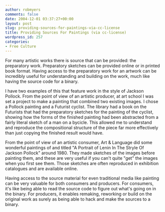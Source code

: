 ```yaml
---
author: robmyers
comments: false
date: 2004-12-01 03:37:27+00:00
layout: post
slug: providing-sources-for-paintings-via-cc-license
title: Providing Sources For Paintings (via cc-license)
wordpress_id: 257
categories:
- Free Culture
---
```


For many artistic works there is source that can be provided: the preparatory work. Preparatory sketches can be provided online or in printed book format. Having access to the preparatory work for an artwork can be incredibly useful for understanding and building on the work, much like having the source code for a binary.   
  
I have two examples of this that feature work in the style of Jackson Pollock. From the point of view of an artistic producer, at art school I was set a project to make a painting that combined two existing images. I chose a Pollock painting and a Futurist cyclist. The library had a book on the Futurists that had the preparatory sketches for the painting of the cyclist, showing how the forms of the finished painting had been abstracted from a fairly literal sketch of a man on a bycicle. This allowed me to understand and reproduce the compositional structure of the piece far more effectively than just copying the finished result would have.  
  
From the point of view of an artistic consumer, Art & Language did some wonderful paintings of and titled "A Portrait of Lenin In The Stryle Of Jackson Pollock" around 1980. They made sketches of the images before painting them, and these are very useful if you can't quite "get" the images when you first see them. Those sketches are often reproduced in exhibition catalogues and are available online.  
  
Having access to the source material for even traditional media like painting can be very valuable for both consumers and producers. For consumers, it's like being able to read the source code to figure out what's going on in the binary. For producers, it enables remaking, reworking or build on the original work as surely as being able to hack and make the sources to a binary.

  


